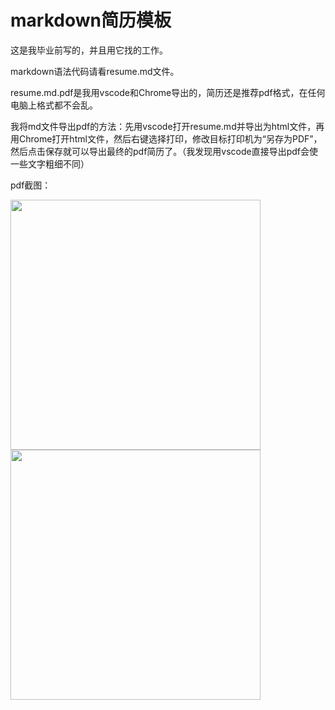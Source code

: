 # markdown简历模板

这是我毕业前写的，并且用它找的工作。

markdown语法代码请看resume.md文件。

resume.md.pdf是我用vscode和Chrome导出的，简历还是推荐pdf格式，在任何电脑上格式都不会乱。

我将md文件导出pdf的方法：先用vscode打开resume.md并导出为html文件，再用Chrome打开html文件，然后右键选择打印，修改目标打印机为“另存为PDF”，然后点击保存就可以导出最终的pdf简历了。（我发现用vscode直接导出pdf会使一些文字粗细不同）

pdf截图：
<div>
    <img src="https://github.com/congshengwu/markdown-resume-template-for-graduates/blob/master/pdf_screenshot_1.png" width="400"/>
    <img src="https://github.com/congshengwu/markdown-resume-template-for-graduates/blob/master/pdf_screenshot_2.png" width="400"/>
</div>
